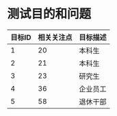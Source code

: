 # 测试目的和问题

| 目标ID | 相关关注点 | 目标描述 |
| --- | --- | --- |
| 1 | 20 | 本科生 | 
| 2 | 21 | 本科生 | 
| 3 | 23 | 研究生 | 
| 4 | 36 | 企业员工 | 
| 5 | 58 | 退休干部 | 



